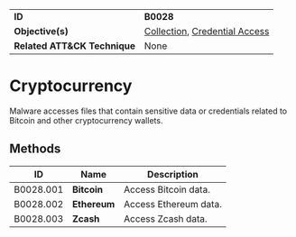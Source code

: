 |||
|---|---|
|**ID**|**B0028**|
|**Objective(s)**|[Collection](https://github.com/MBCProject/mbc-markdown/tree/master/collection), [Credential Access](https://github.com/MBCProject/mbc-markdown/tree/master/credential-access)|
|**Related ATT&CK Technique**|None|


Cryptocurrency
==============
Malware accesses files that contain sensitive data or credentials related to Bitcoin and other cryptocurrency wallets.

Methods
-------
|ID|Name|Description|
|---|---|---|
|B0028.001|**Bitcoin**|Access Bitcoin data.|
|B0028.002|**Ethereum**|Access Ethereum data.|
|B0028.003|**Zcash**|Access Zcash data.|
